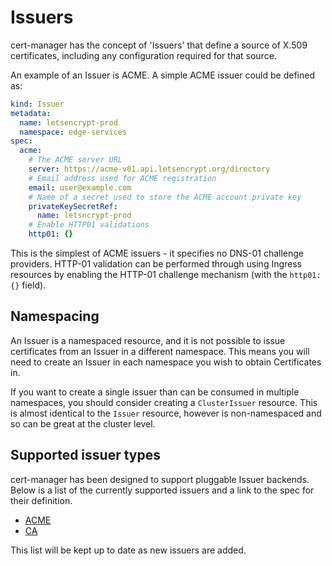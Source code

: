 # Issuers

cert-manager has the concept of 'Issuers' that define a source of X.509
certificates, including any configuration required for that source.

An example of an Issuer is ACME. A simple ACME issuer could be defined as:

```yaml
kind: Issuer
metadata:
  name: letsencrypt-prod
  namespace: edge-services
spec:
  acme:
    # The ACME server URL
    server: https://acme-v01.api.letsencrypt.org/directory
    # Email address used for ACME registration
    email: user@example.com
    # Name of a secret used to store the ACME account private key
    privateKeySecretRef:
      name: letsncrypt-prod
    # Enable HTTP01 validations
    http01: {}
```

This is the simplest of ACME issuers - it specifies no DNS-01 challenge
providers. HTTP-01 validation can be performed through using Ingress
resources by enabling the HTTP-01 challenge mechanism (with the `http01: {}`
field).

## Namespacing

An Issuer is a namespaced resource, and it is not possible to issue
certificates from an Issuer in a different namespace. This means you will need
to create an Issuer in each namespace you wish to obtain Certificates in.

If you want to create a single issuer than can be consumed in multiple
namespaces, you should consider creating a `ClusterIssuer` resource. This is
almost identical to the `Issuer` resource, however is non-namespaced and so can
be great at the cluster level.

## Supported issuer types

cert-manager has been designed to support pluggable Issuer backends. Below is
a list of the currently supported issuers and a link to the spec for their
definition.

* [ACME](spec.md#acme-configuration)
* [CA](spec.md#ca-configuration)

This list will be kept up to date as new issuers are added.
